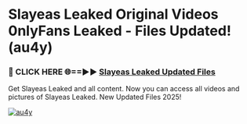 # Slayeas Leaked Original Videos 0nlyFans Leaked - Files Updated! (au4y)

<h3>🔴 CLICK HERE 🌐==►► <a href="https://tinyurl.com/2m67pmp6" rel="nofollow">Slayeas Leaked Updated Files</a></h3>

Get Slayeas Leaked and all content. Now you can access all videos and pictures of Slayeas Leaked. New Updated Files 2025!

[![au4y](https://i.imgur.com/H4QAA4z.gif)](https://tinyurl.com/2m67pmp6)